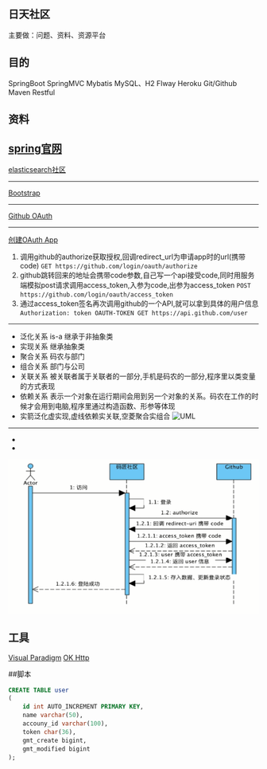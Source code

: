 ## 日天社区
主要做：问题、资料、资源平台
## 目的
SpringBoot
SpringMVC
Mybatis
MySQL、H2
Flway
Heroku
Git/Github
Maven
Restful

## 资料
[spring官网](https://spring.io/guides)
---
[elasticsearch社区](https://elasticsearch.cn/)
- - -
[Bootstrap](https://v3.bootcss.com/)
***
[Github OAuth](https://developer.github.com/apps/building-oauth-apps/creating-an-oauth-app/)
* * *
[创建OAuth App](https://developer.github.com/apps/building-github-apps/identifying-and-authorizing-users-for-github-apps/)
1. 调用github的authorize获取授权,回调redirect_url为申请app时的url(携带code)
` GET https://github.com/login/oauth/authorize `
2. github跳转回来的地址会携带code参数,自己写一个api接受code,同时用服务端模拟post请求调用access_token,入参为code,出参为access_token
` POST https://github.com/login/oauth/access_token `
3. 通过access_token签名再次调用github的一个API,就可以拿到具体的用户信息
` Authorization: token OAUTH-TOKEN
  GET https://api.github.com/user `
___
+ 泛化关系 is-a 继承于非抽象类
+ 实现关系      继承抽象类
+ 聚合关系   码农与部门
+ 组合关系   部门与公司
+ 关联关系   被关联者属于关联者的一部分,手机是码农的一部分,程序里以类变量的方式表现
+ 依赖关系   表示一个对象在运行期间会用到另一个对象的关系。码农在工作的时候才会用到电脑,程序里通过构造函数、形参等体现
+ 实箭泛化虚实现,虚线依赖实关联,空菱聚合实组合
![UML](src/main/resources/static/mdpic/UML图.jpg)
---

+ 
+ 
![GitHub登录流程](src/main/resources/static/mdpic/Github登录.png)

## 工具
[Visual Paradigm](https://www.visual-paradigm.com)
[OK Http](https://square.github.io/okhttp/)

##脚本
```sql
CREATE TABLE user
(
    id int AUTO_INCREMENT PRIMARY KEY,
    name varchar(50),
    accouny_id varchar(100),
    token char(36),
    gmt_create bigint,
    gmt_modified bigint
);
```
